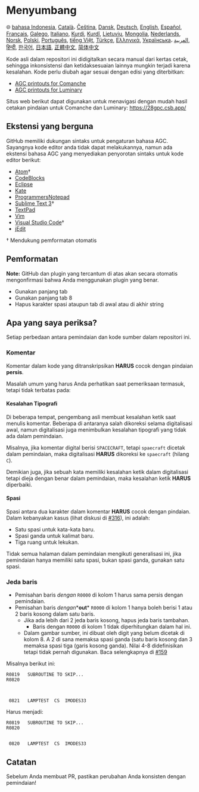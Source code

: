 # Menyumbang

🌐
[bahasa Indonesia][ID],
[Català][CA]،
[Čeština][CZ],
[Dansk][DA],
[Deutsch][DE],
[English][EN],
[Español][ES],
[Français][FR],
[Galego][GL],
[Italiano][IT],
[Kurdi][KU],
[Kurdî][KU],
[Lietuvių][LT],
[Mongolia][MN],
[Nederlands][NL],
[Norsk][NO],
[Polski][PL],
[Português][PT_BR],
[tiếng Việt][VI],
[Türkçe][TR],
[Ελληνικά][GR],
[Українська][UK]،
[العربية][AR],
[हिन्दी][HI_IN],
[한국어][KO_KR],
[日本語][JA],
[正體中文][ZH_TW],
[简体中文][ZH_CN]

[AR]:CONTRIBUTING.ar.md
[CA]:CONTRIBUTING.ca.md
[CZ]:CONTRIBUTING.cz.md
[DA]:CONTRIBUTING.da.md
[DE]:CONTRIBUTING.de.md
[EN]:../CONTRIBUTING.md
[ES]:CONTRIBUTING.es.md
[FR]:CONTRIBUTING.fr.md
[GL]:CONTRIBUTING.gl.md
[GR]:CONTRIBUTING.gr.md
[HI_IN]:CONTRIBUTING.hi_in.md
[ID]:CONTRIBUTING.id.md
[IT]:CONTRIBUTING.it.md
[JA]:CONTRIBUTING.ja.md
[KO_KR]:CONTRIBUTING.ko_kr.md
[KU]:CONTRIBUTING.ku.md
[LT]:CONTRIBUTING.lt.md
[MN]:CONTRIBUTING.mn.md
[NL]:CONTRIBUTING.nl.md
[NO]:CONTRIBUTING.no.md
[PL]:CONTRIBUTING.pl.md
[PT_BR]:CONTRIBUTING.pt_br.md
[TR]:CONTRIBUTING.tr.md
[UK]:CONTRIBUTING.uk.md
[VI]:CONTRIBUTING.vi.md
[ZH_CN]:CONTRIBUTING.zh_cn.md
[ZH_TW]:CONTRIBUTING.zh_tw.md

Kode asli dalam repositori ini didigitalkan secara manual dari kertas cetak, sehingga inkonsistensi dan ketidaksesuaian lainnya mungkin terjadi karena kesalahan. Kode perlu diubah agar sesuai dengan edisi yang diterbitkan:

- [AGC printouts for Comanche][8]
- [AGC printouts for Luminary][9]

Situs web berikut dapat digunakan untuk menavigasi dengan mudah hasil cetakan pindaian untuk Comanche dan Luminary: https://28gpc.csb.app/

## Ekstensi yang berguna

GitHub memiliki dukungan sintaks untuk pengaturan bahasa AGC. Sayangnya kode editor anda tidak dapat melakukannya, namun ada ekstensi bahasa AGC yang menyediakan penyorotan sintaks untuk kode editor berikut:

- [Atom][Atom]†
- [CodeBlocks][CodeBlocks]
- [Eclipse][Eclipse]
- [Kate][Kate]
- [ProgrammersNotepad][ProgrammersNotepad]
- [Sublime Text 3][Sublime Text]†
- [TextPad][TextPad]
- [Vim][Vim]
- [Visual Studio Code][VisualStudioCode]†
- [jEdit][jEdit]

† Mendukung pemformatan otomatis

[Atom]:https://github.com/Alhadis/language-agc
[CodeBlocks]:https://github.com/virtualagc/virtualagc/tree/master/Contributed/SyntaxHighlight/CodeBlocks
[Eclipse]:https://github.com/virtualagc/virtualagc/tree/master/Contributed/SyntaxHighlight/Eclipse
[Kate]:https://github.com/virtualagc/virtualagc/tree/master/Contributed/SyntaxHighlight/Kate
[ProgrammersNotepad]:https://github.com/virtualagc/virtualagc/tree/master/Contributed/SyntaxHighlight/ProgrammersNotepad
[Sublime Text]:https://github.com/jimlawton/AGC-Assembly
[TextPad]:https://github.com/virtualagc/virtualagc/tree/master/Contributed/SyntaxHighlight/TextPad
[Vim]:https://github.com/wsdjeg/vim-assembly
[VisualStudioCode]:https://github.com/wopian/agc-assembly
[jEdit]:https://github.com/virtualagc/virtualagc/tree/master/Contributed/SyntaxHighlight/jEdit

## Pemformatan

**Note:** GitHub dan plugin yang tercantum di atas akan secara otomatis mengonfirmasi bahwa Anda menggunakan plugin yang benar.

- Gunakan panjang tab
- Gunakan panjang tab 8
- Hapus karakter spasi ataupun tab di awal atau di akhir string

## Apa yang saya periksa?

Setiap perbedaan antara pemindaian dan kode sumber dalam repositori ini.

### Komentar

Komentar dalam kode yang ditranskripsikan **HARUS** cocok dengan pindaian **persis**.

Masalah umum yang harus Anda perhatikan saat pemeriksaan termasuk, tetapi tidak terbatas pada:

#### Kesalahan Tipografi

Di beberapa tempat, pengembang asli membuat kesalahan ketik saat menulis komentar. Beberapa di antaranya salah dikoreksi selama digitalisasi awal, namun digitalisasi juga menimbulkan kesalahan tipografi yang tidak ada dalam pemindaian.

Misalnya, jika komentar digital berisi `SPACECRAFT`, tetapi `spaecraft` dicetak dalam pemindaian, maka digitalisasi **HARUS** dikoreksi ke `spaecraft` (hilang `C`).

Demikian juga, jika sebuah kata memiliki kesalahan ketik dalam digitalisasi tetapi dieja dengan benar dalam pemindaian, maka kesalahan ketik **HARUS** diperbaiki.

#### Spasi

Spasi antara dua karakter dalam komentar **HARUS** cocok dengan pindaian. Dalam kebanyakan kasus (lihat diskusi di [#316][10]), ini adalah:

- Satu spasi untuk kata-kata baru.
- Spasi ganda untuk kalimat baru.
- Tiga ruang untuk lekukan.

Tidak semua halaman dalam pemindaian mengikuti generalisasi ini, jika pemindaian hanya memiliki satu spasi, bukan spasi ganda, gunakan satu spasi.

### Jeda baris

- Pemisahan baris *dengan* `R0000` di kolom 1 harus sama persis dengan pemindaian.
- Pemisahan baris *dengan**__out__* `R0000` di kolom 1 hanya boleh berisi 1 atau 2 baris kosong dalam satu baris.
  - Jika ada lebih dari 2 jeda baris kosong, hapus jeda baris tambahan.
    - Baris dengan `R0000` di kolom 1 tidak diperhitungkan dalam hal ini.
  - Dalam gambar sumber, ini dibuat oleh digit yang belum dicetak di kolom 8. A 2 di sana memaksa spasi ganda (satu baris kosong dan 3 memaksa spasi tiga (garis kosong ganda). Nilai 4-8 didefinisikan tetapi tidak pernah digunakan. Baca selengkapnya di [#159][7]

Misalnya berikut ini:

```plain
R0819   SUBROUTINE TO SKIP...
R0820



 0821   LAMPTEST  CS  IMODES33
```

Harus menjadi:

```plain
R0819   SUBROUTINE TO SKIP...
R0820


 0820   LAMPTEST  CS  IMODES33
```

## Catatan

Sebelum Anda membuat PR, pastikan perubahan Anda konsisten dengan pemindaian!

[0]:https://github.com/chrislgarry/Apollo-11/pull/new/master
[1]:http://www.ibiblio.org/apollo/ScansForConversion/Luminary099/
[2]:http://www.ibiblio.org/apollo/ScansForConversion/Comanche055/
[6]:https://github.com/wopian/agc-assembly#user-settings
[7]:https://github.com/chrislgarry/Apollo-11/issues/159
[8]:http://www.ibiblio.org/apollo/ScansForConversion/Comanche055/
[9]:http://www.ibiblio.org/apollo/ScansForConversion/Luminary099/
[10]:https://github.com/chrislgarry/Apollo-11/pull/316#pullrequestreview-102892741
